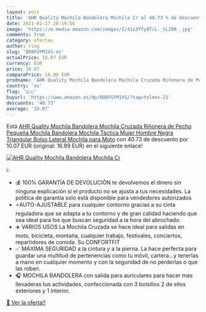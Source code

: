 ```yaml
---
layout: post
title: 'AHR Quality Mochila Bandolera Mochila Cr al 40.73 % de descuento'
date: 2021-01-17 20:19:56
image: 'https://m.media-amazon.com/images/I/41x3Yfy8TcL._SL200_.jpg'
comments: true
category: ofertas
author: ring
slug: 'B08FGYM1VS-es'
actualPrice: 10.07 EUR
currency: EUR
price: 10.07
comparePrice: 16.99 EUR
prodname: 'AHR Quality Mochila Bandolera Mochila Cruzada Riñonera de Pecho Pequeña Mochila Bandolera Mochila Táctica Mujer Hombre Negra Triangular Bolso Lateral Mochila para Moto'
country: 'es'
flag: '🇪🇸'
buyurl: 'https://www.amazon.es/dp/B08FGYM1VS/?tag=tolees-21'
descuento: '40.73'
average: '10.07'
---
```


Está [AHR Quality Mochila Bandolera Mochila Cruzada Riñonera de Pecho Pequeña Mochila Bandolera Mochila Táctica Mujer Hombre Negra Triangular Bolso Lateral Mochila para Moto](https://www.amazon.es/dp/B08FGYM1VS/?tag=tolees-21) con 40.73 de descuento por 10.07 EUR (original: 16.99 EUR) en el siguiente enlace!

[![AHR Quality Mochila Bandolera Mochila Cr](https://m.media-amazon.com/images/I/41x3Yfy8TcL._SL200_.jpg)](https://www.amazon.es/dp/B08FGYM1VS/?tag=tolees-21)

ℹ️:

- 💰 100% GARANTÍA DE DEVOLUCIÓN te devolvemos el dinero sin ninguna explicación si el producto no se ajusta a tus necesidades. La política de garantía solo está disponible para vendedores autorizados
- ⭐AUTO-AJUSTABLE para cualquier contorno gracias a su cinta reguladora que se adapta a tu contorno y de gran calidad haciendo que sea ideal para los que buscan seguridad a la hora del abrochado.
- ✈️ VARIOS USOS La Mochila Cruzada se hace ideal para salidas en moto, bicicleta, montaña, cualquier trabajo, festivales, conciertos, repartidores de comida. Su CONFORTFIT
- ✅ MÁXIMA SEGURIDAD a la cintura y a la pierna. La hace perfecta para guardar una multitud de pertenencias como tu móvil, cartera...y tenerlas a mano en cualquier momento y con la seguridad de no perderlas o que las roben.
- 🎧 MOCHILA BANDOLERA con salida para auriculares para hacer más llevaderas tus actividades, confeccionada con 3 bolsillos 2 de ellos exteriores y 1 interior.

[🛒 Ver la oferta!!](https://www.amazon.es/dp/B08FGYM1VS/?tag=tolees-21)
